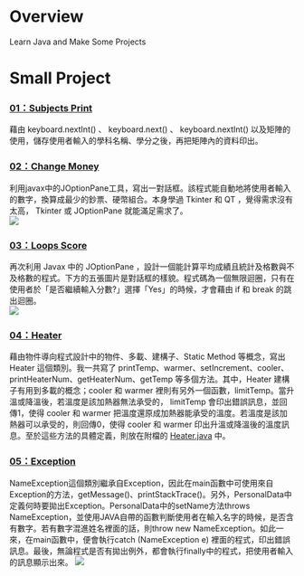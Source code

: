 # Overview
Learn Java and Make Some Projects

# Small Project
### [01：Subjects Print](https://github.com/tailer954/JavaLearning/tree/master/Small%20Project/01)   
藉由 keyboard.nextInt() 、 keyboard.next() 、 keyboard.nextInt() 以及矩陣的使用，儲存使用者輸入的學科名稱、學分之後，再把矩陣內的資料印出。    
>
### [02：Change Money](https://github.com/tailer954/JavaLearning/tree/master/Small%20Project/02)   
利用javax中的JOptionPane工具，寫出一對話框。該程式能自動地將使用者輸入的數字，換算成最少的鈔票、硬幣組合。本身學過 Tkinter 和 QT ，覺得需求沒有太高， Tkinter 或 JOptionPane 就能滿足需求了。   
![](https://github.com/tailer954/JavaLearning/blob/master/Small%20Project/02/Change%20Money%20Result.JPG)
>
### [03：Loops Score](https://github.com/tailer954/JavaLearning/tree/master/Small%20Project/03)   
再次利用 Javax 中的 JOptionPane ，設計一個能計算平均成績且統計及格數與不及格數的程式。下方的五張圖片是對話框的樣貌。程式碼為一個無限迴圈，只有在使用者於「是否繼續輸入分數?」選擇「Yes」的時候，才會藉由 if 和 break 的跳出迴圈。    
![](https://github.com/tailer954/JavaLearning/blob/master/Small%20Project/03/Loops%20Score%20Result.JPG)
>
### [04：Heater](https://github.com/tailer954/JavaLearning/tree/master/Small%20Project/04)    
藉由物件導向程式設計中的物件、多載、建構子、Static Method 等概念，寫出 Heater 這個類別。我一共寫了 printTemp、warmer、setIncrement、cooler、printHeaterNum、getHeaterNum、getTemp 等多個方法。其中，Heater 建構子有用到多載的概念；cooler 和 warmer 裡則有另外一個函數，limitTemp。當升溫或降溫後，若溫度是該加熱器無法承受的， limitTemp 會印出錯誤訊息，並回傳1，使得 cooler 和 warmer 把溫度還原成加熱器能承受的溫度。若溫度是該加熱器可以承受的，則回傳0，使得 cooler 和 warmer 印出升溫或降溫後的溫度訊息。至於這些方法的具體定義，則放在附檔的 [Heater.java](https://github.com/tailer954/JavaLearning/blob/master/Small%20Project/04/04_Heater.java) 中。
>
### [05：Exception](https://github.com/tailer954/JavaLearning/tree/master/Small%20Project/05)   
NameException這個類別繼承自Exception，因此在main函數中可使用來自Exception的方法，getMessage()、printStackTrace()。另外，PersonalData中定義何時要拋出Exception。PersonalData中的setName方法throws NameException，並使用JAVA自帶的函數判斷使用者在輸入名字的時候，是否含有數字。若有數字混進姓名裡面的話，則throw new NameException。如此一來，在main函數中，便會執行catch (NameException e) 裡面的程式，印出錯誤訊息。最後，無論程式是否有拋出例外，都會執行finally中的程式，把使用者輸入的訊息顯示出來。
![](https://github.com/tailer954/JavaLearning/blob/master/Small%20Project/05/Exception%20Warning.PNG)
>
